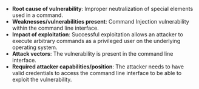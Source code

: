 - **Root cause of vulnerability**: Improper neutralization of special elements used in a command.
- **Weaknesses/vulnerabilities present**: Command Injection vulnerability within the command line interface.
- **Impact of exploitation**:  Successful exploitation allows an attacker to execute arbitrary commands as a privileged user on the underlying operating system.
- **Attack vectors**: The vulnerability is present in the command line interface.
- **Required attacker capabilities/position**: The attacker needs to have valid credentials to access the command line interface to be able to exploit the vulnerability.